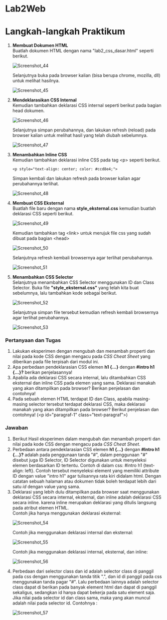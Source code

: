 # Lab2Web
<h1> Langkah-langkah Praktikum </h1>

<p>
<ol>
  <li><b>Membuat Dokumen HTML</b><br>
  Buatlah dokumen HTML dengan nama "lab2_css_dasar.html" seperti berikut.

![Screenshot_44](https://user-images.githubusercontent.com/24362384/114257379-e8607f80-99e9-11eb-8774-0a320a31490f.png)

Selanjutnya buka pada browser kalian (bisa berupa chrome, mozilla, dll) untuk melihat hasilnya.

![Screenshot_45](https://user-images.githubusercontent.com/24362384/114257432-3c6b6400-99ea-11eb-936b-61eacec527f8.png)

  <li><b>Mendeklarasikan CSS Internal</b><br>
  Kemudian tambahkan deklarasi CSS internal seperti berikut pada bagian head dokumen.
  
![Screenshot_46](https://user-images.githubusercontent.com/24362384/114257554-f8c52a00-99ea-11eb-9ccb-471259fdb12a.png)

Selanjutnya simpan perubahannya, dan lakukan refresh (reload) pada browser kalian untuk melihat hasil yang telah diubah sebelumnya.

![Screenshot_47](https://user-images.githubusercontent.com/24362384/114257590-2f02a980-99eb-11eb-9488-746da9bd8dbb.png)

  <li><b>Menambahkan Inline CSS</b><br>
  Kemudian tambahkan deklarasi inline CSS pada tag &lt;p&gt; seperti berikut.
 
    <p style="text-align: center; color: #ccd8e4;">
    
  Simpan kembali dan lakukan refresh pada browser kalian agar perubahannya terlihat.
  
![Screenshot_48](https://user-images.githubusercontent.com/24362384/114257752-468e6200-99ec-11eb-8b13-51fd120bb8b3.png)

  <li><b>Membuat CSS Eksternal</b><br>
  Buatlah file baru dengan nama <b>style_eksternal.css</b> kemudian buatlah deklarasi CSS seperti berikut.
  
![Screenshot_49](https://user-images.githubusercontent.com/24362384/114257884-0c719000-99ed-11eb-8fec-47ff079ee520.png)

Kemudian tambahkan tag &lt;link&gt; untuk merujuk file css yang sudah dibuat pada bagian &lt;head&gt;

![Screenshot_50](https://user-images.githubusercontent.com/24362384/114257927-62463800-99ed-11eb-8f39-e3c574b72243.png)

Selanjutnya refresh kembali browsernya agar terlihat perubahannya.

![Screenshot_51](https://user-images.githubusercontent.com/24362384/114257951-84d85100-99ed-11eb-9a45-93525b339924.png)

  <li><b>Menambahkan CSS Selector</b><br>
  Selanjutnya menambahkan CSS Selector menggunakan ID dan Class Selector. Buka file <b>"style_eksternal.css"</b> yang telah kita buat sebelumnya, lalu tambahkan kode sebagai berikut.
  
![Screenshot_52](https://user-images.githubusercontent.com/24362384/114258085-69ba1100-99ee-11eb-8bed-1e31a9769de7.png)

Selanjutnya simpan file tersebut kemudian refresh kembali browsernya agar terlihat perubahannya.

![Screenshot_53](https://user-images.githubusercontent.com/24362384/114258113-92420b00-99ee-11eb-98cf-90b73a20c247.png)
</li></ol>
</p>

<h3> Pertanyaan dan Tugas </h3>
<ol>
  <li> Lakukan eksperimen dengan mengubah dan menambah properti dan nilai pada kode CSS dengan mengacu pada <i>CSS Cheat Sheet</i> yang diberikan pada file terpisah dari modul ini.
  <li> Apa perbedaan pendeklarasian CSS elemen <b>h1 {...}</b> dengan <b>#intro h1 {...}?</b> berikan penjelasannya!
  <li> Apabila ada deklarasi CSS secara internal, lalu ditambahkan CSS eksternal dan inline CSS pada elemen yang sama. Deklarasi manakah yang akan ditampilkan pada browser? Berikan penjelasan dan contohnya!
  <li> Pada sebuah elemen HTML terdapat ID dan Class, apabila masing-masing selector tersebut terdapat deklarasi CSS, maka deklarasi manakah yang akan ditampilkan pada browser? Berikut penjelasan dan contohnya! (&lt;p id="paragraf-1" class="text-paragraf"&gt;)
  </li></ol>

<h3> Jawaban </h3>
<ol>
  <li> Berikut Hasil eksperimen dalam mengubah dan menambah properti dan nilai pada kode CSS dengan mengacu pada <i>CSS Cheat Sheet</i>.
  <li> Perbedaan antara pendeklarasian CSS elemen <b>h1 {...}</b> dengan <b>#Intro h1 {...}?</b> adalah pada penggunaan tanda "#", dalam penggunaan "#" disebut juga ID Selector, ID Selector digunakan untuk menyeleksi elemen berdasarkan ID tertentu. Contoh di dalam css: #intro h1 {text-align: left}. Contoh tersebut menyeleksi element yang memiliki attribute ID dengan value "intro h1" agar tulisannya rata kiri didalam html. Dengan catatan sebuah halaman atau dokumen tidak boleh terdapat lebih dari satu <i>id</i> dengan value yang sama.
  <li> Deklarasi yang lebih dulu ditampilkan pada browser saat menggunakan deklarasi CSS secara internal, eksternal, dan inline adalah deklarasi CSS secara inline. karena inline merupakan deklarasi yang ditulis langsung pada atribut elemen HTML.<br>
  Contoh jika hanya menggunakan deklarasi eksternal:

![Screenshot_54](https://user-images.githubusercontent.com/24362384/114263408-769b2c80-9a0f-11eb-8bdc-a1920e8e26a6.png)

  Contoh jika menggunakan deklarasi internal dan eksternal:
  
![Screenshot_55](https://user-images.githubusercontent.com/24362384/114263419-8a469300-9a0f-11eb-85f3-9f6f173f4316.png)

  Contoh jika menggunakan deklarasi internal, eksternal, dan inline:
  
![Screenshot_56](https://user-images.githubusercontent.com/24362384/114263431-992d4580-9a0f-11eb-9fff-02f0ee6211c0.png)

  <li>Perbedaan dari selector class dan id adalah selector class di panggil pada css dengan menggunakan tanda titik ".", dan id di panggil pada css menggunakan tanda pagar "#". Lalu perbedaan lainnya adalah selector class dapat di berikan pada banyak element html dan dapat di panggil sekaligus, sedangkan id hanya dapat bekerja pada satu element saja.
  Jika nilai pada selector id dan class sama, maka yang akan muncul adalah nilai pada selector id.
  Contohnya :
  
  ![Screenshot_57](https://user-images.githubusercontent.com/24362384/114273401-12df2680-9a44-11eb-9593-92008c649f4f.png)


  
</li></ol></p>
